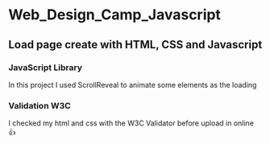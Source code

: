 # Web_Design_Camp_Javascript

## Load page create with HTML, CSS and Javascript

### JavaScript Library

In this project I used ScrollReveal to animate some elements as the loading


### Validation W3C

I checked my html and css with the W3C Validator before upload in online 👍